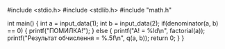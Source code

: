 #include <stdio.h>
#include <stdlib.h>
#include "math.h"

int main()
{
   int a = input_data(1);
   int b = input_data(2);
   if(denominator(a, b) == 0)
   {
      printf("ПОМИЛКА!");
   }
   else
   {
      printf("A! = %ld\n", factorial(a));
      printf("Результат обчислення = %.5f\n", q(a, b));
      return 0;
   }
}
